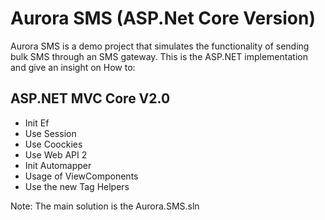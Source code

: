 # Aurora SMS (ASP.Net Core Version)
Aurora SMS is a demo project that simulates the functionality of sending bulk SMS through an SMS gateway. This is the ASP.NET implementation
 and give an insight on  How to:
## ASP.NET MVC Core V2.0
- Init Ef
- Use Session
- Use Coockies
- Use Web API 2
- Init Automapper
- Usage of ViewComponents
- Use the new Tag Helpers

Note: The main solution is the Aurora.SMS.sln
